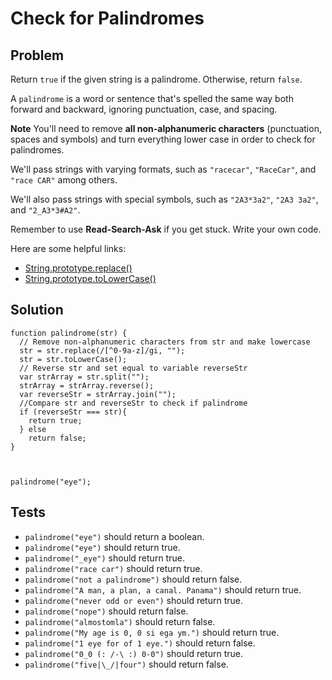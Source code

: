 # Check for Palindromes

## Problem

Return `true` if the given string is a palindrome. Otherwise, return `false`.

A `palindrome` is a word or sentence that's spelled the same way both forward and backward, ignoring punctuation, case, and spacing.

**Note**
You'll need to remove **all non-alphanumeric characters** (punctuation, spaces and symbols) and turn everything lower case in order to check for palindromes.

We'll pass strings with varying formats, such as `"racecar"`, `"RaceCar"`, and `"race CAR"` among others.

We'll also pass strings with special symbols, such as `"2A3*3a2"`, `"2A3 3a2"`, and `"2_A3*3#A2"`.

Remember to use **Read-Search-Ask** if you get stuck. Write your own code.

Here are some helpful links:

* [String.prototype.replace()](https://developer.mozilla.org/en-US/docs/Web/JavaScript/Reference/Global_Objects/String/replace)
* [String.prototype.toLowerCase()](https://developer.mozilla.org/en-US/docs/Web/JavaScript/Reference/Global_Objects/String/toLowerCase)

## Solution

```
function palindrome(str) {
  // Remove non-alphanumeric characters from str and make lowercase
  str = str.replace(/[^0-9a-z]/gi, "");
  str = str.toLowerCase();
  // Reverse str and set equal to variable reverseStr
  var strArray = str.split("");
  strArray = strArray.reverse();
  var reverseStr = strArray.join("");
  //Compare str and reverseStr to check if palindrome
  if (reverseStr === str){
    return true;
  } else
    return false;
}



palindrome("eye");
```

## Tests

* `palindrome("eye")` should return a boolean.
* `palindrome("eye")` should return true.
* `palindrome("_eye")` should return true.
* `palindrome("race car")` should return true.
* `palindrome("not a palindrome")` should return false.
* `palindrome("A man, a plan, a canal. Panama")` should return true.
* `palindrome("never odd or even")` should return true.
* `palindrome("nope")` should return false.
* `palindrome("almostomla")` should return false.
* `palindrome("My age is 0, 0 si ega ym.")` should return true.
* `palindrome("1 eye for of 1 eye.")` should return false.
* `palindrome("0_0 (: /-\ :) 0-0")` should return true.
* `palindrome("five|\_/|four")` should return false.